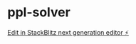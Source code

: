 # ppl-solver

[Edit in StackBlitz next generation editor ⚡️](https://stackblitz.com/~/github.com/AlejandroJRosas/ppl-solver)